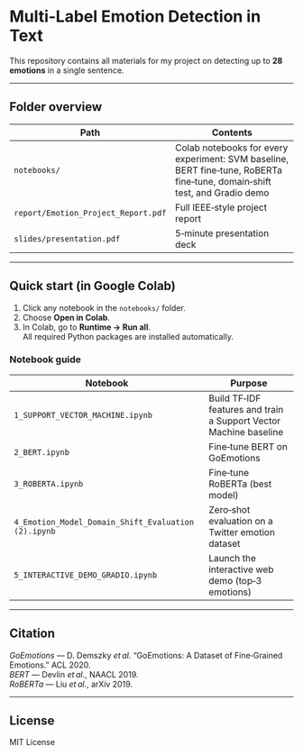 # Multi‑Label Emotion Detection in Text

This repository contains all materials for my project on detecting up to **28 emotions** in a single sentence.

---

## Folder overview

| Path | Contents |
|------|----------|
| `notebooks/` | Colab notebooks for every experiment: SVM baseline, BERT fine‑tune, RoBERTa fine‑tune, domain‑shift test, and Gradio demo |
| `report/Emotion_Project_Report.pdf` | Full IEEE‑style project report |
| `slides/presentation.pdf` | 5‑minute presentation deck |

---

## Quick start (in Google Colab)

1. Click any notebook in the `notebooks/` folder.  
2. Choose **Open in Colab**.  
3. In Colab, go to **Runtime → Run all**.  
   All required Python packages are installed automatically.

### Notebook guide

| Notebook | Purpose |
|----------|---------|
| `1_SUPPORT_VECTOR_MACHINE.ipynb` | Build TF‑IDF features and train a Support Vector Machine baseline |
| `2_BERT.ipynb` | Fine‑tune BERT on GoEmotions |
| `3_ROBERTA.ipynb` | Fine‑tune RoBERTa (best model) |
| `4_Emotion_Model_Domain_Shift_Evaluation (2).ipynb` | Zero‑shot evaluation on a Twitter emotion dataset |
| `5_INTERACTIVE_DEMO_GRADIO.ipynb` | Launch the interactive web demo (top‑3 emotions) |

---

## Citation

*GoEmotions* — D. Demszky *et al.* “GoEmotions: A Dataset of Fine‑Grained Emotions.” ACL 2020.  
*BERT* — Devlin *et al.*, NAACL 2019.  
*RoBERTa* — Liu *et al.*, arXiv 2019.

---

## License

MIT License
